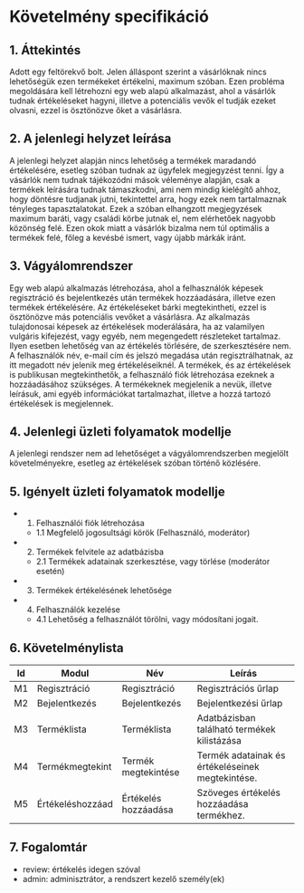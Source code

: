 # Követelmény specifikáció

## 1. Áttekintés

Adott egy feltörekvő bolt. Jelen álláspont szerint a vásárlóknak nincs lehetőségük ezen termékeket értékelni, maximum szóban. Ezen probléma megoldására kell létrehozni egy web alapú alkalmazást, ahol a vásárlók tudnak értékeléseket hagyni, illetve a potenciális vevők el tudják ezeket olvasni, ezzel is ösztönözve őket a vásárlásra.


## 2. A jelenlegi helyzet leírása
A jelenlegi helyzet alapján nincs lehetőség a termékek maradandó értékelésére, esetleg szóban tudnak az ügyfelek megjegyzést tenni. Így a vásárlók nem tudnak tájékozódni mások véleménye alapján, csak a termékek leírására tudnak támaszkodni, ami nem mindig kielégítő ahhoz, hogy döntésre tudjanak jutni, tekintettel arra, hogy ezek nem tartalmaznak tényleges tapasztalatokat. Ezek a szóban elhangzott megjegyzések maximum baráti, vagy családi körbe jutnak el, nem elérhetőek nagyobb közönség felé. Ezen okok miatt a vásárlók bizalma nem túl optimális a termékek felé, főleg a kevésbé ismert, vagy újabb márkák iránt.

## 3. Vágyálomrendszer

Egy web alapú alkalmazás létrehozása, ahol a felhasználók képesek regisztráció és bejelentkezés után termékek hozzáadására, illetve ezen termékek értékelésére. Az értékeléseket bárki megtekintheti, ezzel is ösztönözve más potenciális vevőket a vásárlásra. Az alkalmazás tulajdonosai képesek az értékelések moderálására, ha az valamilyen vulgáris kifejezést, vagy egyéb, nem megengedett részleteket tartalmaz. Ilyen esetben lehetőség van az értékelés törlésére, de szerkesztésére nem. A felhasználók név, e-mail cím és jelszó megadása után regisztrálhatnak, az itt megadott név jelenik meg értékeléseiknél. A termékek, és az értékelések is publikusan megtekinthetők, a felhasználó fiók létrehozása ezeknek a hozzáadásához szükséges. A termékeknek megjelenik a nevük, illetve leírásuk, ami egyéb információkat tartalmazhat, illetve a hozzá tartozó értékelések is megjelennek.

## 4. Jelenlegi üzleti folyamatok modellje
A jelenlegi rendszer nem ad lehetőséget a vágyálomrendszerben megjelölt követelményekre, esetleg az értékelések szóban történő közlésére.

## 5. Igényelt üzleti folyamatok modellje

- 1. Felhasználói fiók létrehozása
  - 1.1 Megfelelő jogosultsági körök (Felhasználó, moderátor)
- 2. Termékek felvitele az adatbázisba
  - 2.1 Termékek adatainak szerkesztése, vagy törlése (moderátor esetén)
- 3. Termékek értékelésének lehetősége
- 4. Felhasználók kezelése
  - 4.1 Lehetőség a felhasználót törölni, vagy módosítani jogait.

## 6. Követelménylista

| Id | Modul | Név | Leírás |
| :---: | --- | --- | --- |
| M1 | Regisztráció | Regisztráció | Regisztrációs űrlap |
| M2 | Bejelentkezés | Bejelentkezés | Bejelentkezési űrlap |
| M3 | Terméklista | Terméklista | Adatbázisban található termékek kilistázása|
| M4 | Termékmegtekint | Termék megtekintése | Termék adatainak és értékeléseinek megtekintése.|
| M5 | Értékeléshozzáad | Értékelés hozzáadása | Szöveges értékelés hozzáadása termékhez. |

## 7. Fogalomtár

- review: értékelés idegen szóval
- admin: adminisztrátor, a rendszert kezelő személy(ek)